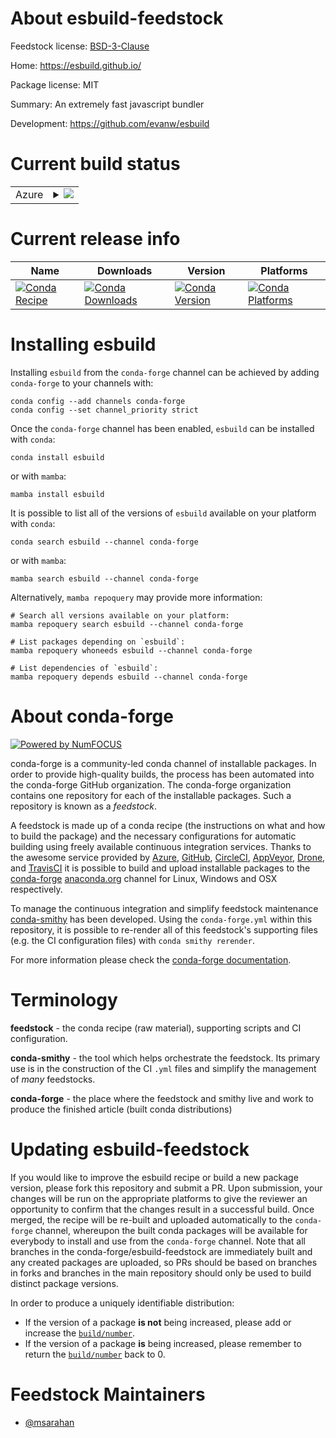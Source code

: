 About esbuild-feedstock
=======================

Feedstock license: [BSD-3-Clause](https://github.com/conda-forge/esbuild-feedstock/blob/main/LICENSE.txt)

Home: https://esbuild.github.io/

Package license: MIT

Summary: An extremely fast javascript bundler

Development: https://github.com/evanw/esbuild

Current build status
====================


<table>
    
  <tr>
    <td>Azure</td>
    <td>
      <details>
        <summary>
          <a href="https://dev.azure.com/conda-forge/feedstock-builds/_build/latest?definitionId=16880&branchName=main">
            <img src="https://dev.azure.com/conda-forge/feedstock-builds/_apis/build/status/esbuild-feedstock?branchName=main">
          </a>
        </summary>
        <table>
          <thead><tr><th>Variant</th><th>Status</th></tr></thead>
          <tbody><tr>
              <td>linux_64</td>
              <td>
                <a href="https://dev.azure.com/conda-forge/feedstock-builds/_build/latest?definitionId=16880&branchName=main">
                  <img src="https://dev.azure.com/conda-forge/feedstock-builds/_apis/build/status/esbuild-feedstock?branchName=main&jobName=linux&configuration=linux%20linux_64_" alt="variant">
                </a>
              </td>
            </tr><tr>
              <td>linux_aarch64</td>
              <td>
                <a href="https://dev.azure.com/conda-forge/feedstock-builds/_build/latest?definitionId=16880&branchName=main">
                  <img src="https://dev.azure.com/conda-forge/feedstock-builds/_apis/build/status/esbuild-feedstock?branchName=main&jobName=linux&configuration=linux%20linux_aarch64_" alt="variant">
                </a>
              </td>
            </tr><tr>
              <td>linux_ppc64le</td>
              <td>
                <a href="https://dev.azure.com/conda-forge/feedstock-builds/_build/latest?definitionId=16880&branchName=main">
                  <img src="https://dev.azure.com/conda-forge/feedstock-builds/_apis/build/status/esbuild-feedstock?branchName=main&jobName=linux&configuration=linux%20linux_ppc64le_" alt="variant">
                </a>
              </td>
            </tr><tr>
              <td>osx_64</td>
              <td>
                <a href="https://dev.azure.com/conda-forge/feedstock-builds/_build/latest?definitionId=16880&branchName=main">
                  <img src="https://dev.azure.com/conda-forge/feedstock-builds/_apis/build/status/esbuild-feedstock?branchName=main&jobName=osx&configuration=osx%20osx_64_" alt="variant">
                </a>
              </td>
            </tr><tr>
              <td>osx_arm64</td>
              <td>
                <a href="https://dev.azure.com/conda-forge/feedstock-builds/_build/latest?definitionId=16880&branchName=main">
                  <img src="https://dev.azure.com/conda-forge/feedstock-builds/_apis/build/status/esbuild-feedstock?branchName=main&jobName=osx&configuration=osx%20osx_arm64_" alt="variant">
                </a>
              </td>
            </tr><tr>
              <td>win_64</td>
              <td>
                <a href="https://dev.azure.com/conda-forge/feedstock-builds/_build/latest?definitionId=16880&branchName=main">
                  <img src="https://dev.azure.com/conda-forge/feedstock-builds/_apis/build/status/esbuild-feedstock?branchName=main&jobName=win&configuration=win%20win_64_" alt="variant">
                </a>
              </td>
            </tr>
          </tbody>
        </table>
      </details>
    </td>
  </tr>
</table>

Current release info
====================

| Name | Downloads | Version | Platforms |
| --- | --- | --- | --- |
| [![Conda Recipe](https://img.shields.io/badge/recipe-esbuild-green.svg)](https://anaconda.org/conda-forge/esbuild) | [![Conda Downloads](https://img.shields.io/conda/dn/conda-forge/esbuild.svg)](https://anaconda.org/conda-forge/esbuild) | [![Conda Version](https://img.shields.io/conda/vn/conda-forge/esbuild.svg)](https://anaconda.org/conda-forge/esbuild) | [![Conda Platforms](https://img.shields.io/conda/pn/conda-forge/esbuild.svg)](https://anaconda.org/conda-forge/esbuild) |

Installing esbuild
==================

Installing `esbuild` from the `conda-forge` channel can be achieved by adding `conda-forge` to your channels with:

```
conda config --add channels conda-forge
conda config --set channel_priority strict
```

Once the `conda-forge` channel has been enabled, `esbuild` can be installed with `conda`:

```
conda install esbuild
```

or with `mamba`:

```
mamba install esbuild
```

It is possible to list all of the versions of `esbuild` available on your platform with `conda`:

```
conda search esbuild --channel conda-forge
```

or with `mamba`:

```
mamba search esbuild --channel conda-forge
```

Alternatively, `mamba repoquery` may provide more information:

```
# Search all versions available on your platform:
mamba repoquery search esbuild --channel conda-forge

# List packages depending on `esbuild`:
mamba repoquery whoneeds esbuild --channel conda-forge

# List dependencies of `esbuild`:
mamba repoquery depends esbuild --channel conda-forge
```


About conda-forge
=================

[![Powered by
NumFOCUS](https://img.shields.io/badge/powered%20by-NumFOCUS-orange.svg?style=flat&colorA=E1523D&colorB=007D8A)](https://numfocus.org)

conda-forge is a community-led conda channel of installable packages.
In order to provide high-quality builds, the process has been automated into the
conda-forge GitHub organization. The conda-forge organization contains one repository
for each of the installable packages. Such a repository is known as a *feedstock*.

A feedstock is made up of a conda recipe (the instructions on what and how to build
the package) and the necessary configurations for automatic building using freely
available continuous integration services. Thanks to the awesome service provided by
[Azure](https://azure.microsoft.com/en-us/services/devops/), [GitHub](https://github.com/),
[CircleCI](https://circleci.com/), [AppVeyor](https://www.appveyor.com/),
[Drone](https://cloud.drone.io/welcome), and [TravisCI](https://travis-ci.com/)
it is possible to build and upload installable packages to the
[conda-forge](https://anaconda.org/conda-forge) [anaconda.org](https://anaconda.org/)
channel for Linux, Windows and OSX respectively.

To manage the continuous integration and simplify feedstock maintenance
[conda-smithy](https://github.com/conda-forge/conda-smithy) has been developed.
Using the ``conda-forge.yml`` within this repository, it is possible to re-render all of
this feedstock's supporting files (e.g. the CI configuration files) with ``conda smithy rerender``.

For more information please check the [conda-forge documentation](https://conda-forge.org/docs/).

Terminology
===========

**feedstock** - the conda recipe (raw material), supporting scripts and CI configuration.

**conda-smithy** - the tool which helps orchestrate the feedstock.
                   Its primary use is in the construction of the CI ``.yml`` files
                   and simplify the management of *many* feedstocks.

**conda-forge** - the place where the feedstock and smithy live and work to
                  produce the finished article (built conda distributions)


Updating esbuild-feedstock
==========================

If you would like to improve the esbuild recipe or build a new
package version, please fork this repository and submit a PR. Upon submission,
your changes will be run on the appropriate platforms to give the reviewer an
opportunity to confirm that the changes result in a successful build. Once
merged, the recipe will be re-built and uploaded automatically to the
`conda-forge` channel, whereupon the built conda packages will be available for
everybody to install and use from the `conda-forge` channel.
Note that all branches in the conda-forge/esbuild-feedstock are
immediately built and any created packages are uploaded, so PRs should be based
on branches in forks and branches in the main repository should only be used to
build distinct package versions.

In order to produce a uniquely identifiable distribution:
 * If the version of a package **is not** being increased, please add or increase
   the [``build/number``](https://docs.conda.io/projects/conda-build/en/latest/resources/define-metadata.html#build-number-and-string).
 * If the version of a package **is** being increased, please remember to return
   the [``build/number``](https://docs.conda.io/projects/conda-build/en/latest/resources/define-metadata.html#build-number-and-string)
   back to 0.

Feedstock Maintainers
=====================

* [@msarahan](https://github.com/msarahan/)

